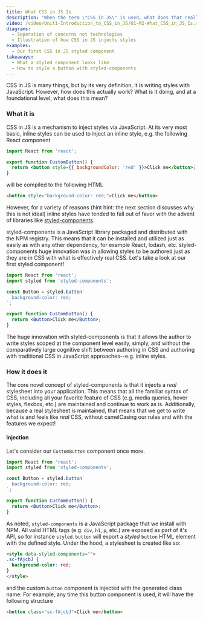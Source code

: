 ```yaml
---
title: What CSS in JS Is
description: "When the term \"CSS in JS\" is used, what does that really mean? In this section, we'll define the term, and give some examples of common libraries and techniques of CSS in JS."
video: /video/Unit1-Introduction_to_CSS_in_JS/U1-M2-What_CSS_in_JS_Is.mp4
diagrams:
  - Seperation of concerns not technologies
  - Illustration of how CSS in JS injects styles
examples:
  - Our first CSS in JS styled component
takeaways:
  - What a styled component looks like
  - How to style a button with styled-components
---
```


CSS in JS is many things, but by its very definition, it is writing styles with JavaScript. However, how does this actually work? What is it doing, and at a foundational level, what does this mean?

### What it is

CSS in JS is a mechanism to inject styles via JavaScript. At its very most basic, inline styles can be used to inject an inline style, e.g. the following React component

```jsx
import React from 'react';

export function CustomButton() {
  return <button style={{ backgroundColor: 'red' }}>Click me</button>;
}
```

will be compiled to the following HTML

```html
<button style="background-color: red;">Click me</button>
```

However, for a variety of reasons (hint hint: the next section discusses why this is not ideal) inline styles have tended to fall out of favor with the advent of libraries like [styled-components][styled-components].

styled-components is a JavaScript library packaged and distributed with the NPM registry. This means that it can be installed and utilized just as easily as with any other dependency, for example React, lodash, etc. styled-components huge innovation was in allowing styles to be authored just as they are in CSS with what is effectively real CSS. Let's take a look at our first styled component!

```jsx
import React from 'react';
import styled from 'styled-components';

const Button = styled.button`
  background-color: red;
`;

export function CustomButton() {
  return <Button>Click me</Button>;
}
```

The huge innovation with styled-components is that it allows the author to write styles scoped at the component level easily, simply, and without the comparatively large cognitive shift between authoring in CSS and authoring with traditional CSS in JavaScript approaches--e.g. inline styles.

### How it does it

The core novel concept of styled-components is that it injects a _real_ stylesheet into your application. This means that all the familiar syntax of CSS, including all your favorite feature of CSS (e.g. media queries, hover styles, flexbox, etc.) are maintained and continue to work as is. Additionally, because a real stylesheet is maintained, that means that we get to write what is and feels like _real_ CSS, without camelCasing our rules and with the features we expect!

#### Injection

Let's consider our `CustomButton` component once more.

```jsx
import React from 'react';
import styled from 'styled-components';

const Button = styled.button`
  background-color: red;
`;

export function CustomButton() {
  return <Button>Click me</Button>;
}
```

As noted, `styled-components` is a JavaScript package that we install with NPM. All valid HTML tags (e.g. `div`, `h1`, `p`, etc.) are exposed as part of it's API, so for instance `styled.button` will export a _styled_ `button` HTML element with the defined style. Under the hood, a stylesheet is created like so:

```html
<style data-styled-components="">
.sc-fAjcbJ {
  background-color: red;
}
</style>
```

and the custom `button` component is injected with the generated class name. For example, any time this button component is used, it will have the following structure

```html
<button class="sc-fAjcbJ">Click me</button>
```

[styled-components]: https://www.styled-components.com/
